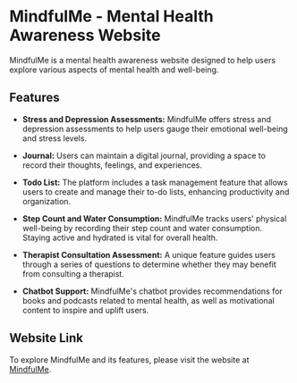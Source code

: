 # MindfulMe - Mental Health Awareness Website

MindfulMe is a mental health awareness website designed to help users explore various aspects of mental health and well-being.

## Features

- **Stress and Depression Assessments:** MindfulMe offers stress and depression assessments to help users gauge their emotional well-being and stress levels.

- **Journal:** Users can maintain a digital journal, providing a space to record their thoughts, feelings, and experiences.

- **Todo List:** The platform includes a task management feature that allows users to create and manage their to-do lists, enhancing productivity and organization.

- **Step Count and Water Consumption:** MindfulMe tracks users' physical well-being by recording their step count and water consumption. Staying active and hydrated is vital for overall health.

- **Therapist Consultation Assessment:** A unique feature guides users through a series of questions to determine whether they may benefit from consulting a therapist.

- **Chatbot Support:** MindfulMe's chatbot provides recommendations for books and podcasts related to mental health, as well as motivational content to inspire and uplift users.

## Website Link
To explore MindfulMe and its features, please visit the website at [MindfulMe](https://mindfulmee.netlify.app/).
